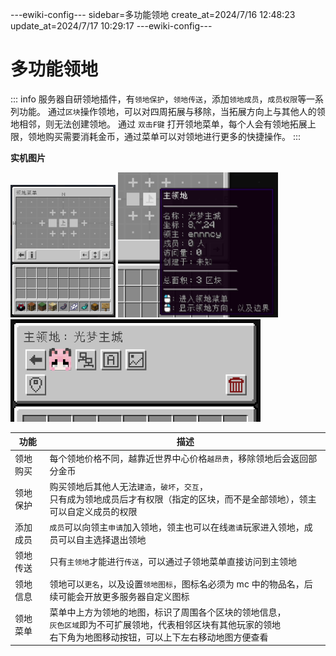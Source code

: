 ---ewiki-config---
sidebar=多功能领地
create_at=2024/7/16 12:48:23
update_at=2024/7/17 10:29:17
---ewiki-config---





# 多功能领地


::: info
服务器自研领地插件，有`领地保护`，`领地传送`，添加`领地成员`，`成员权限`等一系列功能。
通过`区块`操作领地，可以对四周拓展与移除，当拓展方向上与其他人的领地相邻，则无法创建领地。
通过 `双击F键` 打开领地菜单，每个人会有领地拓展上限，领地购买需要消耗金币，通过菜单可以对领地进行更多的快捷操作。
:::

**实机图片**

<img src=/assets/img/plugins/guis/dashboard/realm.png width=168> 
<img src=/assets/img/plugins/guis/realm/lore.png width=256>
<img src=/assets/img/plugins/guis/realm/operate.png width=400>

| 功能     | 描述                                                                                                                                                                      |
| -------- | ------------------------------------------------------------------------------------------------------------------------------------------------------------------------- |
| 领地购买 | 每个领地价格不同，越靠近世界中心价格`越昂贵`，移除领地后会返回部分金币                                                                                                    |
| 领地保护 | 购买领地后其他人无法`建造`，`破坏`，`交互`，<br>只有成为领地成员后才有权限（指定的区块，而不是全部领地），领主可以自定义成员的权限                                        |
| 添加成员 | `成员`可以向领主`申请`加入领地，领主也可以在线`邀请`玩家进入领地，成员可以自主选择退出领地                                                                                |
| 领地传送 | 只有`主领地`才能进行`传送`，可以通过子领地菜单直接访问到主领地                                                                                                            |
| 领地信息 | 领地可以`更名`，以及设置`领地图标`，图标名必须为 mc 中的物品名，后续可能会开放更多服务器自定义图标                                                                        |
| 领地菜单 | 菜单中上方为领地的地图，标识了周围各个区块的领地信息，<br>`灰色区域`即为不可扩展领地，代表相邻区块有其他玩家的领地 <br>右下角为地图移动按钮，可以上下左右移动地图方便查看 |
